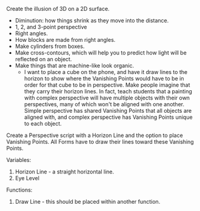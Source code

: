 Create the illusion of 3D on a 2D surface.

- Diminution: how things shrink as they move into the distance.
- 1, 2, and 3-point perspective
- Right angles.
- How blocks are made from right angles.
- Make cylinders from boxes.
- Make cross-contours, which will help you to predict how light will be reflected on an object.
- Make things that are machine-like look organic.
  - I want to place a cube on the phone, and have it draw lines to the horizon to show where the Vanishing Points would have to be in order for that cube to be in perspective. Make people imagine that they carry their horizon lines. In fact, teach students that a painting with complex perspective will have multiple objects with their own perspectives, many of which won't be aligned with one another. Simple perspective has shared Vanishing Points that all objects are aligned with, and complex perspective has Vanishing Points unique to each object.

Create a Perspective script with a Horizon Line and the option to place Vanishing Points.
All Forms have to draw their lines toward these Vanishing Points.

Variables:

1. Horizon Line - a straight horizontal line.
2. Eye Level

Functions:

1. Draw Line - this should be placed within another function.
